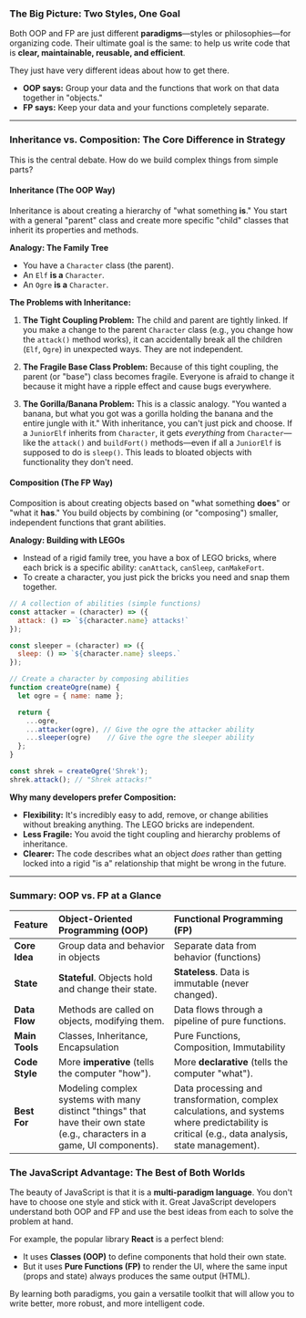 ### The Big Picture: Two Styles, One Goal

Both OOP and FP are just different **paradigms**—styles or philosophies—for organizing code. Their ultimate goal is the same: to help us write code that is **clear, maintainable, reusable, and efficient**.

They just have very different ideas about how to get there.

*   **OOP says:** Group your data and the functions that work on that data together in "objects."
*   **FP says:** Keep your data and your functions completely separate.

---

### Inheritance vs. Composition: The Core Difference in Strategy

This is the central debate. How do we build complex things from simple parts?

#### Inheritance (The OOP Way)

Inheritance is about creating a hierarchy of "what something **is**." You start with a general "parent" class and create more specific "child" classes that inherit its properties and methods.

**Analogy: The Family Tree**
*   You have a `Character` class (the parent).
*   An `Elf` **is a** `Character`.
*   An `Ogre` **is a** `Character`.

**The Problems with Inheritance:**

1.  **The Tight Coupling Problem:** The child and parent are tightly linked. If you make a change to the parent `Character` class (e.g., you change how the `attack()` method works), it can accidentally break all the children (`Elf`, `Ogre`) in unexpected ways. They are not independent.

2.  **The Fragile Base Class Problem:** Because of this tight coupling, the parent (or "base") class becomes fragile. Everyone is afraid to change it because it might have a ripple effect and cause bugs everywhere.

3.  **The Gorilla/Banana Problem:** This is a classic analogy. "You wanted a banana, but what you got was a gorilla holding the banana and the entire jungle with it." With inheritance, you can't just pick and choose. If a `JuniorElf` inherits from `Character`, it gets *everything* from `Character`—like the `attack()` and `buildFort()` methods—even if all a `JuniorElf` is supposed to do is `sleep()`. This leads to bloated objects with functionality they don't need.

#### Composition (The FP Way)

Composition is about creating objects based on "what something **does**" or "what it **has**." You build objects by combining (or "composing") smaller, independent functions that grant abilities.

**Analogy: Building with LEGOs**
*   Instead of a rigid family tree, you have a box of LEGO bricks, where each brick is a specific ability: `canAttack`, `canSleep`, `canMakeFort`.
*   To create a character, you just pick the bricks you need and snap them together.

```javascript
// A collection of abilities (simple functions)
const attacker = (character) => ({
  attack: () => `${character.name} attacks!`
});

const sleeper = (character) => ({
  sleep: () => `${character.name} sleeps.`
});

// Create a character by composing abilities
function createOgre(name) {
  let ogre = { name: name };

  return {
    ...ogre,
    ...attacker(ogre), // Give the ogre the attacker ability
    ...sleeper(ogre)    // Give the ogre the sleeper ability
  };
}

const shrek = createOgre('Shrek');
shrek.attack(); // "Shrek attacks!"
```

**Why many developers prefer Composition:**
*   **Flexibility:** It's incredibly easy to add, remove, or change abilities without breaking anything. The LEGO bricks are independent.
*   **Less Fragile:** You avoid the tight coupling and hierarchy problems of inheritance.
*   **Clearer:** The code describes what an object *does* rather than getting locked into a rigid "is a" relationship that might be wrong in the future.

---

### Summary: OOP vs. FP at a Glance

| Feature | Object-Oriented Programming (OOP) | Functional Programming (FP) |
| :--- | :--- | :--- |
| **Core Idea** | Group data and behavior in objects | Separate data from behavior (functions) |
| **State** | **Stateful**. Objects hold and change their state. | **Stateless**. Data is immutable (never changed). |
| **Data Flow** | Methods are called on objects, modifying them. | Data flows through a pipeline of pure functions. |
| **Main Tools** | Classes, Inheritance, Encapsulation | Pure Functions, Composition, Immutability |
| **Code Style** | More **imperative** (tells the computer "how"). | More **declarative** (tells the computer "what"). |
| **Best For** | Modeling complex systems with many distinct "things" that have their own state (e.g., characters in a game, UI components). | Data processing and transformation, complex calculations, and systems where predictability is critical (e.g., data analysis, state management). |

### The JavaScript Advantage: The Best of Both Worlds

The beauty of JavaScript is that it is a **multi-paradigm language**. You don't have to choose one style and stick with it. Great JavaScript developers understand both OOP and FP and use the best ideas from each to solve the problem at hand.

For example, the popular library **React** is a perfect blend:
*   It uses **Classes (OOP)** to define components that hold their own state.
*   But it uses **Pure Functions (FP)** to render the UI, where the same input (props and state) always produces the same output (HTML).

By learning both paradigms, you gain a versatile toolkit that will allow you to write better, more robust, and more intelligent code.
